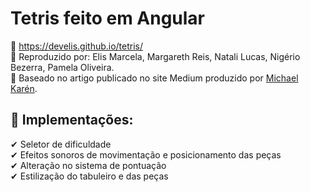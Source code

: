 # Tetris feito em Angular
📍 https://develis.github.io/tetris/ <br>
📍 Reproduzido por: Elis Marcela, Margareth Reis, Natali Lucas, Nigério Bezerra, Pamela Oliveira. <br>
📍 Baseado no artigo publicado no site Medium produzido por <a href="https://twitter.com/melcor76">Michael Karén</a>. <br>

## 🚀 Implementações: 
✔ Seletor de dificuldade <br>
✔ Efeitos sonoros de movimentação e posicionamento das peças <br>
✔ Alteração no sistema de pontuação <br>
✔ Estilização do tabuleiro e das peças
